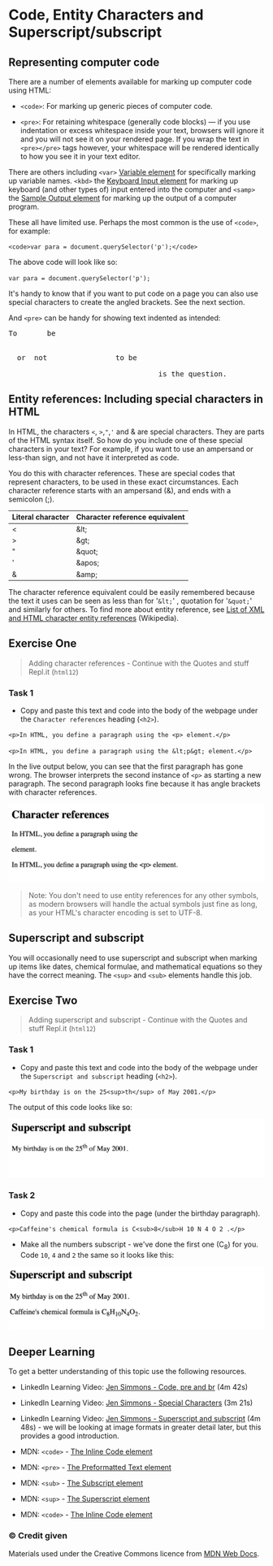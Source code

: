 # Code, Entity Characters and Superscript/subscript

## Representing computer code

There are a number of elements available for marking up computer code using HTML:

- `<code>`: For marking up generic pieces of computer code.

- `<pre>`: For retaining whitespace (generally code blocks) 
— if you use indentation or excess whitespace inside your text, browsers will ignore it and you will not see it on your rendered page. If you wrap the text in `<pre></pre>` tags however, your whitespace will be rendered identically to how you see it in your text editor.

There are others including `<var>` [Variable element](https://developer.mozilla.org/en-US/docs/Web/HTML/Element/var) for specifically marking up variable names. `<kbd>` the [Keyboard Input element](https://developer.mozilla.org/en-US/docs/Web/HTML/Element/kbd) for marking up keyboard (and other types of) input entered into the computer and `<samp>` the [Sample Output element](https://developer.mozilla.org/en-US/docs/Web/HTML/Element/samp) for marking up the output of a computer program.

These all have limited use. Perhaps the most common is the use of `<code>`, for example: 

```
<code>var para = document.querySelector('p');</code>

```
The above code will look like so:


<code>var para = document.querySelector('p');</code>


It's handy to know that if you want to put code on a page you can also use special characters to create the angled brackets. See the next section.

And `<pre>` can be handy for showing text indented as intended:



<pre>
To       be

  
  or  not                to be

                                   is the question.
</pre>



## Entity references: Including special characters in HTML

In HTML, the characters `<`, `>`,`"`,`'` and & are special characters. They are parts of the HTML syntax itself. So how do you include one of these special characters in your text? For example, if you want to use an ampersand or less-than sign, and not have it interpreted as code.

You do this with character references. These are special codes that represent characters, to be used in these exact circumstances. Each character reference starts with an ampersand (&), and ends with a semicolon (;).

<table class="standard-table">
 <thead>
  <tr>
   <th scope="col">Literal character</th>
   <th scope="col">Character reference equivalent</th>
  </tr>
 </thead>
 <tbody>
  <tr>
   <td>&lt;</td>
   <td>&amp;lt;</td>
  </tr>
  <tr>
   <td>&gt;</td>
   <td>&amp;gt;</td>
  </tr>
  <tr>
   <td>"</td>
   <td>&amp;quot;</td>
  </tr>
  <tr>
   <td>'</td>
   <td>&amp;apos;</td>
  </tr>
  <tr>
   <td>&amp;</td>
   <td>&amp;amp;</td>
  </tr>
 </tbody>
</table>

The character reference equivalent could be easily remembered because the text it uses can be seen as less than for '`&lt;`' , quotation for '`&quot;`' and similarly for others. To find more about entity reference, see [List of XML and HTML character entity references](http://en.wikipedia.org/wiki/List_of_XML_and_HTML_character_entity_references) (Wikipedia).


<!-- div class="exercise" -->
## Exercise One

> Adding character references - Continue with the Quotes and stuff Repl.it (`html12`)

### Task 1

- Copy and paste this text and code into the body of the webpage under the `Character references` heading (`<h2>`).

```
<p>In HTML, you define a paragraph using the <p> element.</p>

<p>In HTML, you define a paragraph using the &lt;p&gt; element.</p>

```
In the live output below, you can see that the first paragraph has gone wrong. The browser interprets the second instance of `<p>` as starting a new paragraph. The second paragraph looks fine because it has angle brackets with character references.


<img src="media/entity.png" alt="the paragraphs displayed in the browser as described above">

<!-- end div -->

> Note: You don't need to use entity references for any other symbols, as modern browsers will handle the actual symbols just fine as long, as your HTML's character encoding is set to UTF-8.

## Superscript and subscript

You will occasionally need to use superscript and subscript when marking up items like dates, chemical formulae, and mathematical equations so they have the correct meaning. The `<sup>` and `<sub>` elements handle this job. 

<!-- div class="exercise" -->
## Exercise Two

> Adding superscript and subscript - Continue with the Quotes and stuff Repl.it (`html12`)

### Task 1

- Copy and paste this text and code into the body of the webpage under the `Superscript and subscript` heading (`<h2>`).

```
<p>My birthday is on the 25<sup>th</sup> of May 2001.</p>

```

The output of this code looks like so:

<img src="media/sup.png" alt="The th is rendered in the browser as superscript">

### Task 2

- Copy and paste this code into the page (under the birthday paragraph).

```
<p>Caffeine's chemical formula is C<sub>8</sub>H 10 N 4 O 2 .</p>
```

- Make all the numbers subscript - we've done the first one (C<sub>8</sub>) for you. Code `10`, `4` and `2` the same so it looks like this:

<img src="media/sub.png" alt="The numbers are all rendered in the browser as subscript">

<!-- end div -->

<h2 class="deep">Deeper Learning</h2>

To get a better understanding of this topic use the following resources.

- LinkedIn Learning Video: [Jen Simmons - Code, pre and br](https://www.linkedin.com/learning/html-essential-training-4/code-pre-and-br?u=36102708) (4m 42s)

- LinkedIn Learning Video: [Jen Simmons - Special Characters](https://www.linkedin.com/learning/html-essential-training-4/weird-characters?u=36102708) (3m 21s)

- LinkedIn Learning Video: [Jen Simmons - Superscript and subscript](https://www.linkedin.com/learning/html-essential-training-4/superscripts-subscripts-and-small-text?u=36102708) (4m 48s) - we will be looking at image formats in greater detail later, but this provides a good introduction.

- MDN: `<code>` - [The Inline Code element](https://developer.mozilla.org/en-US/docs/Web/HTML/Element/code)

- MDN: `<pre>` - [The Preformatted Text element](https://developer.mozilla.org/en-US/docs/Web/HTML/Element/pre)

- MDN: `<sub>` - [The Subscript element](https://developer.mozilla.org/en-US/docs/Web/HTML/Element/sub)

- MDN: `<sup>` - [The Superscript element](https://developer.mozilla.org/en-US/docs/Web/HTML/Element/sup)

- MDN: `<code>` - [The Inline Code element](https://developer.mozilla.org/en-US/docs/Web/HTML/Element/code)


### &copy; Credit given

Materials used under the Creative Commons licence from [MDN Web Docs](https://developer.mozilla.org/en-US/docs/Web/HTML).



